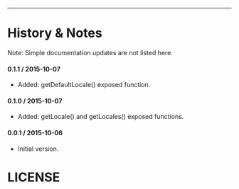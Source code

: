 
---------------------------------------

History & Notes
================
Note: Simple documentation updates are not listed here.

#### 0.1.1 / 2015-10-07
* Added: getDefaultLocale() exposed function.

#### 0.1.0 / 2015-10-07
* Added: getLocale() and getLocales() exposed functions. 

#### 0.0.1 / 2015-10-06
* Initial version.

LICENSE
=======

